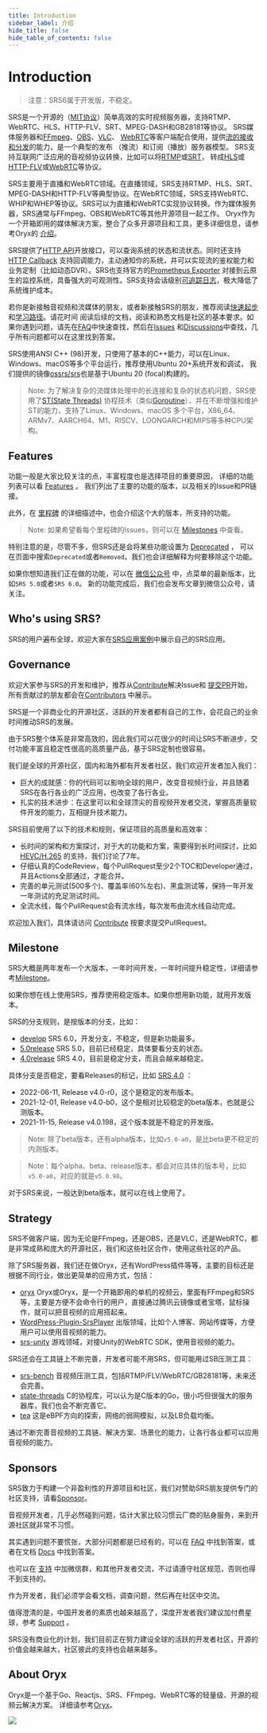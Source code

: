 ```yaml
---
title: Introduction
sidebar_label: 介绍
hide_title: false
hide_table_of_contents: false
---
```


# Introduction

> 注意：SRS6属于开发版，不稳定。

SRS是一个开源的（[MIT协议](../../../license)）简单高效的实时视频服务器，支持RTMP、WebRTC、HLS、HTTP-FLV、SRT、MPEG-DASH和GB28181等协议。
SRS媒体服务器和[FFmpeg](https://ffmpeg.org)、[OBS](https://obsproject.com)、[VLC](https://www.videolan.org)、
[WebRTC](https://webrtc.org)等客户端配合使用，提供[流的接收和分发](./getting-started.md)的能力，是一个典型的发布
（推流）和订阅（播放）服务器模型。 SRS支持互联网广泛应用的音视频协议转换，比如可以将[RTMP](./rtmp.md)或[SRT](./srt.md)，
转成[HLS](./hls.md)或[HTTP-FLV](./flv.md)或[WebRTC](./webrtc.md)等协议。

SRS主要用于直播和WebRTC领域。在直播领域，SRS支持RTMP、HLS、SRT、MPEG-DASH和HTTP-FLV等典型协议。在WebRTC领域，SRS支持WebRTC、
WHIP和WHEP等协议。SRS可以为直播和WebRTC实现协议转换。作为媒体服务器，SRS通常与FFmpeg、OBS和WebRTC等其他开源项目一起工作。
Oryx作为一个开箱即用的媒体解决方案，整合了众多开源项目和工具，更多详细信息，请参考Oryx的
[介绍](./getting-started-oryx.md#introduction)。

SRS提供了[HTTP API](./http-api.md)开放接口，可以查询系统的状态和流状态。同时还支持[HTTP Callback](./http-callback.md)
支持回调能力，主动通知你的系统，并可以实现流的鉴权能力和业务定制（比如动态DVR）。SRS也支持官方的[Prometheus Exporter](./exporter.md)
对接到云原生的监控系统，具备强大的可观测性。SRS支持会话级别[可追踪日志](./log.md)，极大降低了系统维护成本。

若你是新接触音视频和流媒体的朋友，或者新接触SRS的朋友，推荐阅读[快速起步](./getting-started.md)和[学习路径](/guide)。请花时间
阅读后续的文档，阅读和熟悉文档是社区的基本要求。如果你遇到问题，请先在[FAQ](../../../faq)中快速查找，然后在[Issues](https://github.com/ossrs/srs/issues)
和[Discussions](https://github.com/ossrs/srs/discussions)中查找，几乎所有问题都可以在这里找到答案。

SRS使用ANSI C++ (98)开发，只使用了基本的C++能力，可以在Linux、Windows、macOS等多个平台运行，推荐使用Ubuntu 20+系统开发和调试，
我们提供的镜像[ossrs/srs](https://hub.docker.com/r/ossrs/srs)也是基于Ubuntu 20 (focal)构建的。

> Note: 为了解决复杂的流媒体处理中的长连接和复杂的状态机问题，SRS使用了[ST(State Threads)](https://github.com/ossrs/state-threads)
协程技术（类似[Goroutine](https://go.dev/doc/effective_go#goroutines)），并在不断增强和维护ST的能力，支持了Linux、Windows、macOS
多个平台，X86_64、ARMv7、AARCH64、M1、RISCV、LOONGARCH和MIPS等多种CPU架构。

## Features

功能一般是大家比较关注的点，丰富程度也是选择项目的重要原因，
详细的功能列表可以看 [Features](https://github.com/ossrs/srs/blob/develop/trunk/doc/Features.md#features) 。
我们列出了主要的功能的版本，以及相关的Issue和PR链接。

此外，在 [里程碑](/product) 的详细描述中，也会介绍这个大的版本，所支持的功能。

> Note: 如果希望看每个里程碑的Issues，则可以在 [Milestones](https://github.com/ossrs/srs/milestones) 中查看。

特别注意的是，尽管不多，但SRS还是会将某些功能设置为 [Deprecated](https://github.com/ossrs/srs/blob/develop/trunk/doc/Features.md#features) ，
可以在页面中搜索`Deprecated`或者`Removed`。我们也会详细解释为何要移除这个功能。

如果你想知道我们正在做的功能，可以在 [微信公众号](/contact#discussion) 中，点菜单的最新版本，比如`SRS 5.0`或者`SRS 6.0`。
新的功能完成后，我们也会发布文章到微信公众号，请关注。

## Who's using SRS?

SRS的用户遍布全球，欢迎大家在[SRS应用案例](https://github.com/ossrs/srs/discussions/3771)中展示自己的SRS应用。

## Governance

欢迎大家参与SRS的开发和维护，推荐从[Contribute](https://github.com/ossrs/srs/contribute)解决Issue和
[提交PR](/how-to-file-pr)开始， 所有贡献过的朋友都会在[Contributors](https://github.com/ossrs/srs#authors)
中展示。

SRS是一个非商业化的开源社区，活跃的开发者都有自己的工作，会花自己的业余时间推动SRS的发展。

由于SRS整个体系是非常高效的，因此我们可以花很少的时间让SRS不断进步，交付功能丰富且稳定性很高的高质量产品，基于SRS定制也很容易。

我们是全球的开源社区，国内和海外都有开发者社区，我们欢迎开发者加入我们：

* 巨大的成就感：你的代码可以影响全球的用户，改变音视频行业，并且随着SRS在各行各业的广泛应用，也改变了各行各业。
* 扎实的技术进步：在这里可以和全球顶尖的音视频开发者交流，掌握高质量软件开发的能力，互相提升技术能力。

SRS目前使用了以下的技术和规则，保证项目的高质量和高效率：

* 长时间的架构和方案探讨，对于大的功能和方案，需要得到长时间探讨，比如 [HEVC/H.265](https://github.com/ossrs/srs/issues/465) 的支持，我们讨论了7年。
* 仔细认真的CodeReview，每个PullRequest至少2个TOC和Developer通过，并且Actions全部通过，才能合并。
* 完善的单元测试(500多个)、覆盖率(60%左右)、黑盒测试等，保持一年开发一年测试的充足测试时间。
* 全流水线，每个PullRequest会有流水线，每次发布由流水线自动完成。

欢迎加入我们，具体请访问 [Contribute](https://github.com/ossrs/srs/contribute) 按要求提交PullRequest。

## Milestone

SRS大概是两年发布一个大版本，一年时间开发，一年时间提升稳定性，详细请参考[Milestone](/product)。

如果你想在线上使用SRS，推荐使用稳定版本。如果你想用新功能，就用开发版本。

SRS的分支规则，是按版本的分支，比如：

* [develop](https://github.com/ossrs/srs/tree/develop) SRS 6.0，开发分支，不稳定，但是新功能最多。
* [5.0release](https://github.com/ossrs/srs/tree/5.0release#releases) SRS 5.0，目前已经稳定，具体要看分支的状态。
* [4.0release](https://github.com/ossrs/srs/tree/4.0release#releases) SRS 4.0，目前是稳定分支，而且会越来越稳定。

具体分支是否稳定，要看Releases的标记，比如 [SRS 4.0](https://github.com/ossrs/srs/tree/4.0release#releases) ：

* 2022-06-11, Release v4.0-r0，这个是稳定的发布版本。
* 2021-12-01, Release v4.0-b0，这个是相对比较稳定的beta版本，也就是公测版本。
* 2021-11-15, Release v4.0.198，这个版本就是不稳定的开发版。

> Note: 除了beta版本，还有alpha版本，比如`v5.0-a0`，是比beta更不稳定的内测版本。

> Note：每个alpha、beta、release版本，都会对应具体的版本号，比如`v5.0-a0`，对应的就是`v5.0.98`。

对于SRS来说，一般达到beta版本，就可以在线上使用了。

## Strategy

SRS不做客户端，因为无论是FFmpeg，还是OBS，还是VLC，还是WebRTC，都是非常成熟和庞大的开源社区，我们和这些社区合作，使用这些社区的产品。

除了SRS服务器，我们还在做Oryx，还有WordPress插件等等，主要的目标还是根据不同行业，做出更简单的应用方式，包括：

* [oryx](https://github.com/ossrs/oryx) Oryx或Oryx，是一个开箱即用的单机的视频云，里面有FFmpeg和SRS等，主要是方便不会命令行的用户，直接通过腾讯云镜像或者宝塔，鼠标操作，就可以把音视频的应用搭起来。
* [WordPress-Plugin-SrsPlayer](https://github.com/ossrs/WordPress-Plugin-SrsPlayer) 出版领域，比如个人博客、网站传媒等，方便用户可以使用音视频的能力。
* [srs-unity](https://github.com/ossrs/srs-unity) 游戏领域，对接Unity的WebRTC SDK，使用音视频的能力。

SRS还会在工具链上不断完善，开发者可能不用SRS，但可能用过SB压测工具：

* [srs-bench](https://github.com/ossrs/srs-bench) 音视频压测工具，包括RTMP/FLV/WebRTC/GB28181等，未来还会完善。
* [state-threads](https://github.com/ossrs/state-threads) C的协程库，可以认为是C版本的Go，很小巧但很强大的服务器库，我们也会不断完善它。
* [tea](https://github.com/ossrs/tea) 这是eBPF方向的探索，网络的弱网模拟，以及LB负载均衡。

通过不断完善音视频的工具链、解决方案、场景化的能力，让各行各业都可以应用音视频的能力。

## Sponsors

SRS致力于构建一个非盈利性的开源项目和社区，我们对赞助SRS朋友提供专门的社区支持，请看[Sponsor](/contact#donation)。

音视频开发者，几乎必然碰到问题，估计大家比较习惯云厂商的贴身服务，来到开源社区就非常不习惯。

其实遇到问题不要慌张，大部分问题都是已经有的，可以在 [FAQ](../../../faq) 中找到答案，或者在文档 [Docs](./getting-started.md) 中找到答案。

也可以在 [支持](/contact) 中加微信群，和其他开发者交流，不过请遵守社区规范，否则也得不到支持的。

作为开发者，我们必须学会看文档，调查问题，然后再在社区中交流。

值得澄清的是，中国开发者的素质也越来越高了，深度开发者我们建议加付费星球，参考 [Support](/contact#donation) 。

SRS没有商业化的计划，我们目前正在努力建设全球的活跃的开发者社区，开源的价值会越来越大，社区彼此的支持也会越来越多。

## About Oryx

Oryx是一个基于Go、Reactjs、SRS、FFmpeg、WebRTC等的轻量级、开源的视频云解决方案。
详细请参考[Oryx](./getting-started-oryx.md)。

![](https://ossrs.net/gif/v1/sls.gif?site=ossrs.net&path=/lts/doc/zh/v6/introduction)


